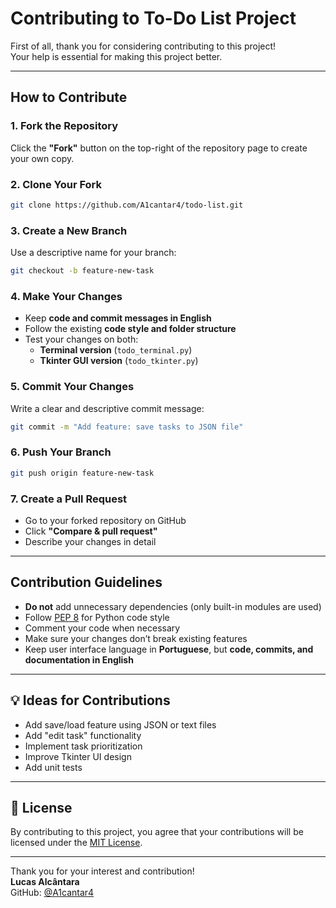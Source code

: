 # Contributing to To-Do List Project

First of all, thank you for considering contributing to this project!  
Your help is essential for making this project better.

---

## How to Contribute

### 1. Fork the Repository
Click the **"Fork"** button on the top-right of the repository page to create your own copy.

### 2. Clone Your Fork
```bash
git clone https://github.com/A1cantar4/todo-list.git
```

### 3. Create a New Branch
Use a descriptive name for your branch:
```bash
git checkout -b feature-new-task
```

### 4. Make Your Changes
- Keep **code and commit messages in English**  
- Follow the existing **code style and folder structure**  
- Test your changes on both:
  - **Terminal version** (`todo_terminal.py`)
  - **Tkinter GUI version** (`todo_tkinter.py`)

### 5. Commit Your Changes
Write a clear and descriptive commit message:
```bash
git commit -m "Add feature: save tasks to JSON file"
```

### 6. Push Your Branch
```bash
git push origin feature-new-task
```

### 7. Create a Pull Request
- Go to your forked repository on GitHub
- Click **"Compare & pull request"**
- Describe your changes in detail

---

## Contribution Guidelines
- **Do not** add unnecessary dependencies (only built-in modules are used)
- Follow [PEP 8](https://peps.python.org/pep-0008/) for Python code style
- Comment your code when necessary
- Make sure your changes don’t break existing features
- Keep user interface language in **Portuguese**, but **code, commits, and documentation in English**

---

## 💡 Ideas for Contributions
- Add save/load feature using JSON or text files
- Add "edit task" functionality
- Implement task prioritization
- Improve Tkinter UI design
- Add unit tests

---

## 📄 License
By contributing to this project, you agree that your contributions will be licensed under the [MIT License](LICENSE).

---

Thank you for your interest and contribution!  
**Lucas Alcântara**  
GitHub: [@A1cantar4](https://github.com/A1cantar4)
